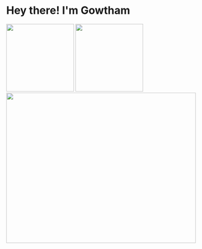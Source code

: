 # Hey there! I'm Gowtham

<table border="0">

<div align="left">
   <img height="180em" src="https://github-readme-stats-three-sepia.vercel.app/api?username=gowth6m&show_icons=true&hide_border=true&bg_color=ffffff00&text_color=4EB18D&title_color=ff7b72&icon_color=4B2C2F" />
   <img height="180em" src="https://github-readme-stats-three-sepia.vercel.app/api/top-langs/?username=gowth6m&layout=compact&exclude_repo=github-readme-stats&hide_border=true&bg_color=ffffff00&text_color=4EB18D&title_color=ff7b72&icon_color=4B2C2F" />
</div>


<!-- <img align="right" src="https://user-images.githubusercontent.com/5713670/87202985-820dcb80-c2b6-11ea-9f56-7ec461c497c3.gif" width="200"/> -->
<div align="center">
    <img align="center" src="https://media4.giphy.com/media/v1.Y2lkPTc5MGI3NjExMjFhb2s4a214YzFvd3ZoOHg4MTZkdmloN3U2eXRtNG11emVscmYxNyZlcD12MV9pbnRlcm5hbF9naWZfYnlfaWQmY3Q9Zw/nVvrI946ZBxS0/giphy.gif" width="100%" height="400px" />
</div>
